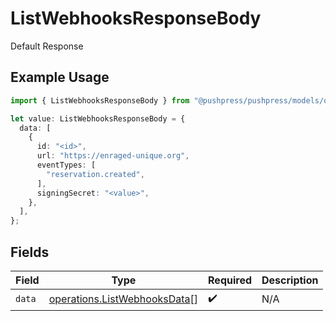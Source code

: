 # ListWebhooksResponseBody

Default Response

## Example Usage

```typescript
import { ListWebhooksResponseBody } from "@pushpress/pushpress/models/operations";

let value: ListWebhooksResponseBody = {
  data: [
    {
      id: "<id>",
      url: "https://enraged-unique.org",
      eventTypes: [
        "reservation.created",
      ],
      signingSecret: "<value>",
    },
  ],
};
```

## Fields

| Field                                                                        | Type                                                                         | Required                                                                     | Description                                                                  |
| ---------------------------------------------------------------------------- | ---------------------------------------------------------------------------- | ---------------------------------------------------------------------------- | ---------------------------------------------------------------------------- |
| `data`                                                                       | [operations.ListWebhooksData](../../models/operations/listwebhooksdata.md)[] | :heavy_check_mark:                                                           | N/A                                                                          |